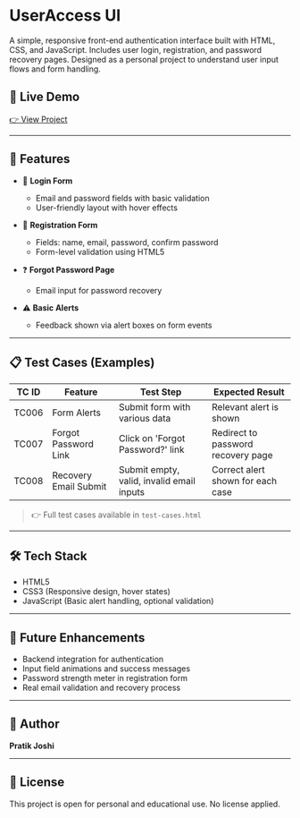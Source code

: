 # UserAccess UI

A simple, responsive front-end authentication interface built with HTML, CSS, and JavaScript. Includes user login, registration, and password recovery pages. Designed as a personal project to understand user input flows and form handling.

## 🔗 Live Demo

[👉 View Project](https://pratiks-desk.site/practice-hub/user-access-ui/login.html)

---

## 📌 Features

- 🔐 **Login Form**
  - Email and password fields with basic validation
  - User-friendly layout with hover effects

- 📝 **Registration Form**
  - Fields: name, email, password, confirm password
  - Form-level validation using HTML5

- ❓ **Forgot Password Page**
  - Email input for password recovery

- ⚠️ **Basic Alerts**
  - Feedback shown via alert boxes on form events

---

## 📋 Test Cases (Examples)

| TC ID  | Feature                 | Test Step                                  | Expected Result                         |
|--------|-------------------------|--------------------------------------------|------------------------------------------|
| TC006  | Form Alerts             | Submit form with various data              | Relevant alert is shown                  |
| TC007  | Forgot Password Link    | Click on 'Forgot Password?' link           | Redirect to password recovery page       |
| TC008  | Recovery Email Submit   | Submit empty, valid, invalid email inputs  | Correct alert shown for each case        |

> 👉 Full test cases available in `test-cases.html`

---

## 🛠️ Tech Stack

- HTML5
- CSS3 (Responsive design, hover states)
- JavaScript (Basic alert handling, optional validation)

---

## 🚀 Future Enhancements

- Backend integration for authentication
- Input field animations and success messages
- Password strength meter in registration form
- Real email validation and recovery process

---

## 👤 Author

**Pratik Joshi**

---

## 📃 License

This project is open for personal and educational use. No license applied.


